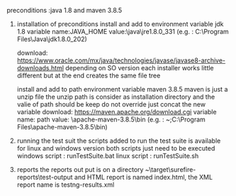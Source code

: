 preconditions :java 1.8 and maven 3.8.5
1. installation of preconditions
	install and add to environment variable jdk 1.8
	variable name:JAVA_HOME
	value:<instalation directory>\java\jre1.8.0_331 (e.g. : C:\Program Files\Java\jdk1.8.0_202)

	download: https://www.oracle.com/mx/java/technologies/javase/javase8-archive-downloads.html
	depending on SO version each installer works little different but at the end creates the same file tree


	install and add to path environment variable maven 3.8.5
	maven is just a unzip file the unzip path is consider as installation directory and the valie of path should be keep do not override just concat the new variable
	download: https://maven.apache.org/download.cgi
	variable name: path
	value: <instalation directory>\apache-maven-3.8.5\bin (e.g. : ~;C:\Program Files\apache-maven-3.8.5\bin)

2. running the test suit 
	the scripts added to run the test suite is available for linux and windows version both scripts just need to be executed
	windows script : runTestSuite.bat
	linux script : runTestSuite.sh

3. reports
	the reports out put is on a directory ~\target\surefire-reports\test-output and HTML report is named index.html, the XML report name is testng-results.xml